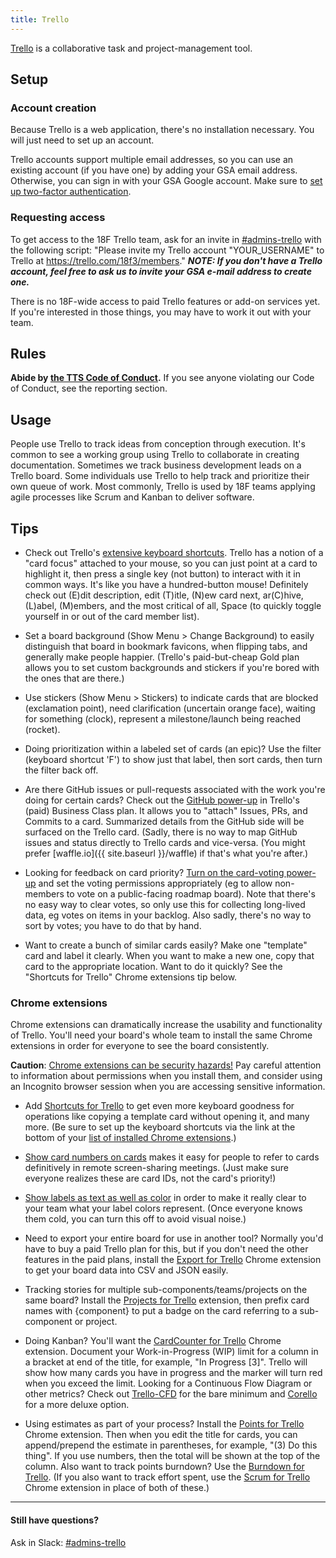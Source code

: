 ```yaml
---
title: Trello
---
```


[Trello](https://trello.com/18f3/) is a collaborative task and project-management tool.

## Setup

### Account creation

Because Trello is a web application, there's no installation necessary. You will just need to set up an account.

Trello accounts support multiple email addresses, so you can use an existing account (if you have one) by adding your GSA email address. Otherwise, you can sign in with your GSA Google account. Make sure to [set up two-factor authentication](https://trello.com/2fa).

### Requesting access

To get access to the 18F Trello team, ask for an invite in [#admins-trello](https://gsa-tts.slack.com/messages/admins-trello) with the following script: "Please invite my Trello account "YOUR_USERNAME" to Trello at https://trello.com/18f3/members." ***NOTE: If you don't have a Trello account, feel free to ask us to invite your GSA e-mail address to create one.***

There is no 18F-wide access to paid Trello features or add-on services yet. If you're interested in those things, you may have to work it out with your team.

## Rules

**Abide by [the TTS Code of Conduct](/code-of-conduct).**  If you see anyone violating our Code of Conduct, see the reporting section.

## Usage

People use Trello to track ideas from conception through execution. It's common to see a working group using Trello to collaborate in creating documentation. Sometimes we track business development leads on a Trello board. Some individuals use Trello to help track and prioritize their own queue of work. Most commonly, Trello is used by 18F teams applying agile processes like Scrum and Kanban to deliver software.

## Tips

- Check out Trello's [extensive keyboard shortcuts](https://trello.com/shortcuts). Trello has a notion of a "card focus" attached to your mouse, so you can just point at a card to highlight it, then press a single key (not button) to interact with it in common ways. It's like you have a hundred-button mouse! Definitely check out (E)dit description, edit (T)itle, (N)ew card next, ar(C)hive, (L)abel, (M)embers, and the most critical of all, Space (to quickly toggle yourself in or out of the card member list).

- Set a board background (Show Menu > Change Background) to easily distinguish that board in bookmark favicons, when flipping tabs, and generally make people happier. (Trello's paid-but-cheap Gold plan allows you to set custom backgrounds and stickers if you're bored with the ones that are there.)

- Use stickers (Show Menu > Stickers) to indicate cards that are blocked (exclamation point), need clarification (uncertain orange face), waiting for something (clock), represent a milestone/launch being reached (rocket).

- Doing prioritization within a labeled set of cards (an epic)? Use the filter (keyboard shortcut 'F') to show just that label, then sort cards, then turn the filter back off.

- Are there GitHub issues or pull-requests associated with the work you're doing for certain cards? Check out the [GitHub power-up](http://blog.trello.com/github-and-trello-integrate-your-commits/) in Trello's (paid) Business Class plan. It allows you to "attach" Issues, PRs, and Commits to a card. Summarized details from the GitHub side will be surfaced on the Trello card. (Sadly, there is no way to map GitHub issues and status directly to Trello cards and vice-versa. (You might prefer [waffle.io]({{ site.baseurl }}/waffle) if that's what you're after.)

- Looking for feedback on card priority? [Turn on the card-voting power-up](http://help.trello.com/article/788-voting-on-cards) and set the voting permissions appropriately (eg to allow non-members to vote on a public-facing roadmap board). Note that there's no easy way to clear votes, so only use this for collecting long-lived data, eg votes on items in your backlog. Also sadly, there's no way to sort by votes; you have to do that by hand.

- Want to create a bunch of similar cards easily? Make one "template" card and label it clearly. When you want to make a new one, copy that card to the appropriate location. Want to do it quickly? See the "Shortcuts for Trello" Chrome extensions tip below.

### Chrome extensions

Chrome extensions can dramatically increase the usability and functionality of Trello. You'll need your board's whole team to install the same Chrome extensions in order for everyone to see the board consistently.

**Caution**: [Chrome extensions can be security hazards!](http://www.howtogeek.com/188346/why-browser-extensions-can-be-dangerous-and-how-to-protect-yourself/) Pay careful attention to information about permissions when you install them, and consider using an Incognito browser session when you are accessing sensitive information.

- Add [Shortcuts for Trello](https://chrome.google.com/webstore/detail/shortcuts-for-trello/pfkeglfbhfmlnapfjfjfkiipclpmanim?hl=en) to get even more keyboard goodness for operations like copying a template card without opening it, and many more. (Be sure to set up the keyboard shortcuts via the link at the bottom of your [list of installed Chrome extensions](chrome://extensions).)

- [Show card numbers on cards](https://chrome.google.com/webstore/detail/trello-card-numbers/kadpkdielickimifpinkknemjdipghaf) makes it easy for people to refer to cards definitively in remote screen-sharing meetings. (Just make sure everyone realizes these are card IDs, not the card's priority!)

- [Show labels as text as well as color](https://chrome.google.com/webstore/detail/card-color-titles-for-tre/hpmobkglehhleflhaefmfajhbdnjmgim) in order to make it really clear to your team what your label colors represent. (Once everyone knows them cold, you can turn this off to avoid visual noise.)

- Need to export your entire board for use in another tool? Normally you'd have to buy a paid Trello plan for this, but if you don't need the other features in the paid plans, install the [Export for Trello](https://chrome.google.com/webstore/detail/export-for-trello/nhdelomnagopgaealggpgojkhcafhnin) Chrome extension to get your board data into CSV and JSON easily.

- Tracking stories for multiple sub-components/teams/projects on the same board? Install the [Projects for Trello](https://chrome.google.com/webstore/detail/projects-for-trello/mholjhodapabhdbchonjjoecmfhobfoa) extension, then prefix card names with {component} to put a badge on the card referring to a sub-component or project.

- Doing Kanban? You'll want the [CardCounter for Trello](https://chrome.google.com/webstore/detail/cardcounter-for-trello/miejdnaildjcmahbhmfngfdoficmkdhi) Chrome extension. Document your Work-in-Progress (WIP) limit for a column in a bracket at end of the title, for example, "In Progress [3]". Trello will show how many cards you have in progress and the marker will turn red when you exceed the limit. Looking for a Continuous Flow Diagram or other metrics? Check out [Trello-CFD](http://trello-cfd.azurewebsites.net/) for the bare minimum and [Corello](https://getcorrello.com/) for a more deluxe option.

- Using estimates as part of your process? Install the [Points for Trello](https://chrome.google.com/webstore/detail/points-for-trello/mkcpchladphoadhaclmnlphhijboljjk?hl=en) Chrome extension. Then when you edit the title for cards, you can append/prepend the estimate in parentheses, for example, "(3) Do this thing". If you use numbers, then the total will be shown at the top of the column. Also want to track points burndown? Use the [Burndown for Trello](https://www.burndownfortrello.com/). (If you also want to track effort spent, use the [Scrum for Trello](https://chrome.google.com/webstore/detail/scrum-for-trello/jdbcdblgjdpmfninkoogcfpnkjmndgje) Chrome extension in place of both of these.)

---

#### Still have questions?

Ask in Slack: [#admins-trello](https://gsa-tts.slack.com/messages/admins-trello/)
